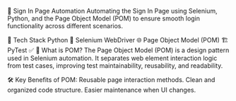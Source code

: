 🔐 Sign In Page Automation
Automating the Sign In Page using Selenium, Python, and the Page Object Model (POM) to ensure smooth login functionality across different scenarios.

🚀 Tech Stack
Python 🐍
Selenium WebDriver 🌐
Page Object Model (POM) 🏗️
PyTest ✅
📖 What is POM?
The Page Object Model (POM) is a design pattern used in Selenium automation. It separates web element interaction logic from test cases, improving test maintainability, reusability, and readability.

🛠️ Key Benefits of POM:
Reusable page interaction methods.
Clean and organized code structure.
Easier maintenance when UI changes.



